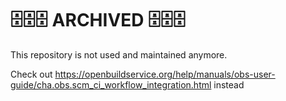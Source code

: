 # 🗄️🗄️🗄️ ARCHIVED 🗄️🗄️🗄️

This repository is not used and maintained anymore. 

Check out https://openbuildservice.org/help/manuals/obs-user-guide/cha.obs.scm_ci_workflow_integration.html instead

